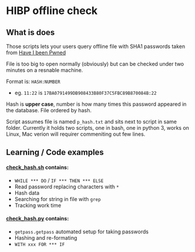 # HIBP offline check

## What is does
Those scripts lets your users query offline file with SHA1 passwords taken from [Have I been Pwned](https://haveibeenpwned.com/Passwords)

File is too big to open normally (obviously) but can be checked under two minutes on a resnable machine.

Format is: `HASH:NUMBER`
 - eg. `11:22` is `17BA0791499DB908433B80F37C5FBC89B870084B:22`

Hash is **upper case**, number is how many times this password appeared in the database.
File ordered by hash.

Script assumes file is named `p_hash.txt` and sits next to script in same folder.
Currently it holds two scripts, one in bash, one in python 3, works on Linux, Mac verion will requirer commeniting out few lines.

## Learning / Code examples
#### [check_hash.sh](https://github.com/Landsil/haveibeenpwned-password-check/blob/master/check_hash.sh) contains:
 - `WHILE *** DO` / `IF *** THEN *** ELSE`
 - Read password replacing characters with `*`
 - Hash data
 - Searching for string in file with `grep`
 - Tracking work time
 
#### [check_hash.py](https://github.com/Landsil/haveibeenpwned-password-check/blob/master/check_hash.py) contains:
 - `getpass.getpass` automated setup for taking passwords
 - Hashing and re-formating
 - `WITH xxx FOR *** IF`
 
